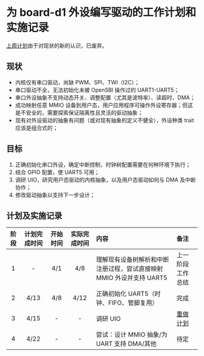 ﻿# 为 board-d1 外设编写驱动的工作计划和实施记录

[上周计划](20220401-summary.md)由于对现状的新的认识，已废弃。

## 现状

- 内核仅有串口驱动，尚缺 PWM、SPI、TWI（I2C）；
- 串口驱动不全，无法初始化未被 OpenSBI 操作过的 UART1-UART5；
- 串口外设抽象不支持动态开关、调整配置（尤其是波特率）、读超时、DMA；
- 成功映射任意 MMIO 设备到用户态，用户应用程序可操作外设寄存器；但这是不安全的，需要探索保证隔离性且灵活的驱动抽象；
- 现有对外设驱动的抽象有问题（或对现有抽象的定义不健全），外设种类 trait 应该是组合式的；

## 目标

1. 正确初始化串口外设，确定中断控制、时钟树配置需要在何种环境下执行；
2. 结合 GPIO 配置，使 UART5 可用；
3. 调研 UIO，研究用户态驱动的内核抽象，以及用户态驱动如何与 DMA 及中断协作；
4. 修改驱动抽象以支持下一步设计；

## 计划及实施记录

| 阶段 | 计划完成时间 | 开始时间 | 实际完成时间 | 内容 | 备注
| :-: | :-:  | :-:  | :-:  | :- | :-
|  1  |  -   | 4/1  | 4/8  | 理解现有设备树解析和中断注册过程，尝试直接映射 MMIO 外设并支持 UART5 | 上一阶段工作总结
|  2  | 4/13 | 4/8  | 4/12 | 正确初始化 UART5（时钟、FIFO、管脚复用） | 完成
|  3  | 4/15 |  -   |  -   | 调研 UIO | [重做计划](20220414-summary.md)
|  4  | 4/22 |  -   |  -   | 尝试：设计 MMIO 抽象/为 UART 支持 DMA/其他 | 待定
